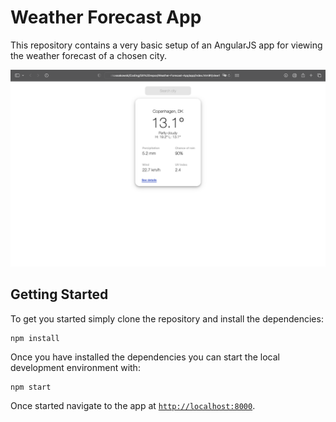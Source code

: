 # Weather Forecast App

This repository contains a very basic setup of an AngularJS app for viewing the weather forecast of a chosen city.

<img src="images/general.png" alt="General View">


## Getting Started

To get you started simply clone the repository and install the dependencies:

```
npm install
```

Once you have installed the dependencies you can start the local development environment with: 

```
npm start
```


Once started navigate to the app at [`http://localhost:8000`](http://localhost:8000).


